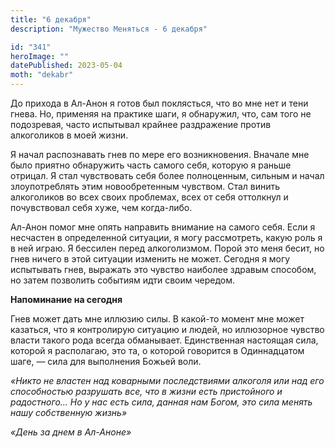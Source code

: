 ```yaml
---
title: "6 декабря"
description: "Мужество Меняться - 6 декабря"

id: "341"
heroImage: ""
datePublished: 2023-05-04
moth: "dekabr"
---
```


До прихода в Ал-Анон я готов был поклясться, что во мне нет и тени гнева. Но,
применяя на практике шаги, я обнаружил, что, сам того не подозревая, часто
испытывал крайнее раздражение против алкоголиков в моей жизни.

Я начал распознавать гнев по мере его возникновения. Вначале мне было приятно
обнаружить часть самого себя, которую я раньше отрицал. Я стал чувствовать
себя более полноценным, сильным и начал злоупотреблять этим новообретенным
чувством. Стал винить алкоголиков во всех своих проблемах, всех от себя
оттолкнул и почувствовал себя хуже, чем когда-либо.

Ал-Анон помог мне опять направить внимание на самого себя. Если я несчастен в
определенной ситуации, я могу рассмотреть, какую роль я в ней играю. Я
бессилен перед алкоголизмом. Порой это меня бесит, но гнев ничего в этой
ситуации изменить не может. Сегодня я могу испытывать гнев, выражать это
чувство наиболее здравым способом, но затем позволить событиям идти своим
чередом.

**Напоминание на сегодня**

Гнев может дать мне иллюзию силы. В какой-то момент мне может казаться, что я
контролирую ситуацию и людей, но иллюзорное чувство власти такого рода всегда
обманывает. Единственная настоящая сила, которой я располагаю, это та, о
которой говорится в Одиннадцатом шаге, — сила для выполнения Божьей воли.

_«Никто не властен над коварными последствиями алкоголя или над его
способностью разрушать все, что в жизни есть пристойного и радостного… Но у
нас есть сила, данная нам Богом, это сила менять нашу собственную жизнь»_

_«День за днем в Ал-Аноне»_
